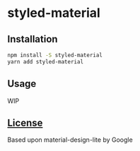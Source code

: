 # styled-material

## Installation

```sh
npm install -S styled-material
yarn add styled-material
```

## Usage

WIP

## [License](LICENSE)
Based upon material-design-lite by Google
